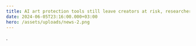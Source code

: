 ```yaml
---
title: AI art protection tools still leave creators at risk, researchers say
date: 2024-06-05T23:16:00.000+03:00
hero: /assets/uploads/news-2.png
---
```

.
